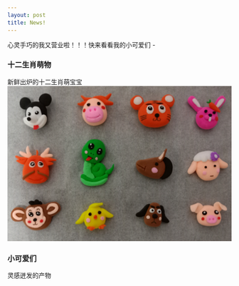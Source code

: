 ```yaml
---
layout: post
title: News!
---
```

  
  心灵手巧的我又营业啦！！！快来看看我的小可爱们 *-*

### **十二生肖萌物**
  新鲜出炉的十二生肖萌宝宝
  ![十二生肖](/images/posts/12animal.jpg)

### **小可爱们**
  灵感迸发的产物
